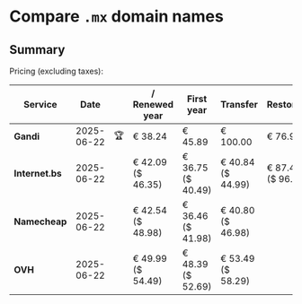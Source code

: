 # Compare `.mx` domain names

## Summary

Pricing (excluding taxes):

| Service | Date |  | / Renewed year | First year | Transfer | Restoration |
|--|--|--|--|--|--|--|
| **Gandi** | 2025-06-22 | 🏆 | € 38.24 | € 45.89 | € 100.00 | € 76.95 |
| **Internet.bs** | 2025-06-22 |  | € 42.09<br>($ 46.35) | € 36.75<br>($ 40.49) | € 40.84<br>($ 44.99) | € 87.49<br>($ 96.39) |
| **Namecheap** | 2025-06-22 |  | € 42.54<br>($ 48.98) | € 36.46<br>($ 41.98) | € 40.80<br>($ 46.98) |  |
| **OVH** | 2025-06-22 |  | € 49.99<br>($ 54.49) | € 48.39<br>($ 52.69) | € 53.49<br>($ 58.29) |  |
